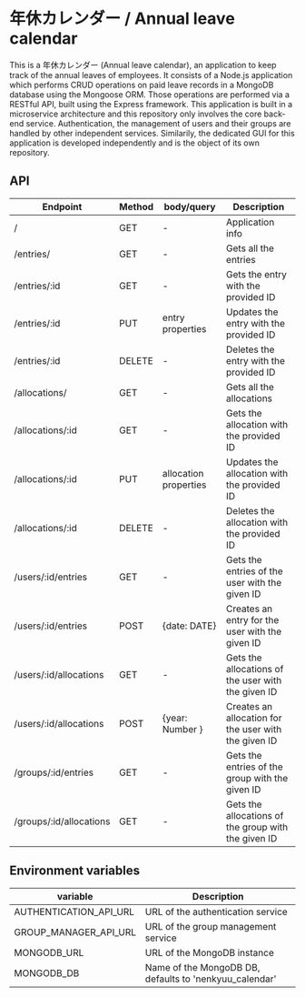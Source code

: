 # 年休カレンダー / Annual leave calendar

This is a 年休カレンダー (Annual leave calendar), an application to keep track of the annual leaves of employees.
It consists of a Node.js application which performs CRUD operations on paid leave records in a MongoDB database using the Mongoose ORM.
Those operations are performed via a RESTful API, built using the Express framework.
This application is built in a microservice architecture and this repository only involves the core back-end service.
Authentication, the management of users and their groups are handled by other independent services.
Similarily, the dedicated GUI for this application is developed independently and is the object of its own repository.

## API

| Endpoint                | Method | body/query            | Description                                          |
| ----------------------- | ------ | --------------------- | ---------------------------------------------------- |
| /                       | GET    | -                     | Application info                                     |
| /entries/               | GET    | -                     | Gets all the entries                                 |
| /entries/:id            | GET    | -                     | Gets the entry with the provided ID                  |
| /entries/:id            | PUT    | entry properties      | Updates the entry with the provided ID               |
| /entries/:id            | DELETE | -                     | Deletes the entry with the provided ID               |
| /allocations/           | GET    | -                     | Gets all the allocations                             |
| /allocations/:id        | GET    | -                     | Gets the allocation with the provided ID             |
| /allocations/:id        | PUT    | allocation properties | Updates the allocation with the provided ID          |
| /allocations/:id        | DELETE | -                     | Deletes the allocation with the provided ID          |
| /users/:id/entries      | GET    | -                     | Gets the entries of the user with the given ID       |
| /users/:id/entries      | POST   | {date: DATE}          | Creates an entry for the user with the given ID      |
| /users/:id/allocations  | GET    | -                     | Gets the allocations of the user with the given ID   |
| /users/:id/allocations  | POST   | {year: Number }       | Creates an allocation for the user with the given ID |
| /groups/:id/entries     | GET    | -                     | Gets the entries of the group with the given ID      |
| /groups/:id/allocations | GET    | -                     | Gets the allocations of the group with the given ID  |

## Environment variables

| variable               | Description                                            |
| ---------------------- | ------------------------------------------------------ |
| AUTHENTICATION_API_URL | URL of the authentication service                      |
| GROUP_MANAGER_API_URL  | URL of the group management service                    |
| MONGODB_URL            | URL of the MongoDB instance                            |
| MONGODB_DB             | Name of the MongoDB DB, defaults to 'nenkyuu_calendar' |
